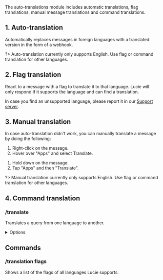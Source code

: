 The auto-translations module includes automatic translations, flag translations, manual message translations and command translations.

## 1. Auto-translation

Automatically replaces messages in foreign languages with a translated version in the form of a webhook.

?> Auto-translation currently only supports English. Use flag or command translation for other languages.

## 2. Flag translation

React to a message with a flag to translate it to that language. Lucie will only respond if it supports the language and can find a translation.

In case you find an unsupported language, please report it in our [Support server](https://lucie.gg/server).

## 3. Manual translation

In case auto-translation didn't work, you can manually translate a message by doing the following:

<!-- tabs:start -->

<!-- tab:PC -->
1. Right-click on the message.
2. Hover over "Apps" and select Translate.

<!-- tab:Mobile -->
1. Hold down on the message.
2. Tap "Apps" and then "Translate".

<!-- tabs:end -->

?> Manual translation currently only supports English. Use flag or command translation for other languages.

## 4. Command translation

### /translate
Translates a query from one language to another.

<details><summary>Options</summary>

- **Query\***: The query to translate.
- **Language**: The flag of the language to translate the query to. (Must be a flag emoji.)
  - For valid options: see [currently support flags list](#translation-flags).
</details>

## Commands

### /translation flags
Shows a list of the flags of all languages Lucie supports.